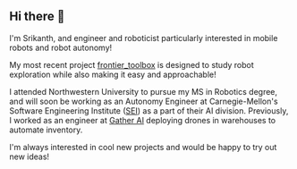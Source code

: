 ## Hi there 👋

I'm Srikanth, and engineer and roboticist particularly interested in mobile robots and robot autonomy!

My most recent project [frontier_toolbox](https://github.com/Schelbert197/frontier_toolbox/tree/main) is designed to study robot exploration while also making it easy and approachable!

I attended Northwestern University to pursue my MS in Robotics degree, and will soon be working as an Autonomy Engineer at Carnegie-Mellon's Software Engineering Institute ([SEI](https://www.sei.cmu.edu/about/divisions/artificial-intelligence-division/)) as a part of their AI division. Previously, I worked as an engineer at [Gather AI](https://www.gather.ai/) deploying drones in warehouses to automate inventory.

I'm always interested in cool new projects and would be happy to try out new ideas!
<!--
**Schelbert197/Schelbert197** is a ✨ _special_ ✨ repository because its `README.md` (this file) appears on your GitHub profile.

Here are some ideas to get you started:

- 🔭 I’m currently working on ...
- 🌱 I’m currently learning ...
- 👯 I’m looking to collaborate on ...
- 🤔 I’m looking for help with ...
- 💬 Ask me about ...
- 📫 How to reach me: ...
- 😄 Pronouns: ...
- ⚡ Fun fact: ...
-->
